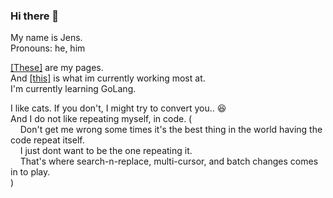 ### Hi there 👋
My name is Jens.  
Pronouns: he, him

[[These]](https://jensim.github.io) are my pages.  
And [[this]](https://github.com/mega-manipulator/mega-manipulator) is what im currently working most at.  
I'm currently learning GoLang.  

I like cats. If you don't, I might try to convert you.. 😆  
And I do not like repeating myself, in code. (  
&nbsp;&nbsp;&nbsp;&nbsp;Don't get me wrong some times it's the best thing in the world having the code repeat itself.  
&nbsp;&nbsp;&nbsp;&nbsp;I just dont want to be the one repeating it.  
&nbsp;&nbsp;&nbsp;&nbsp;That's where search-n-replace, multi-cursor, and batch changes comes in to play.  
)

<!--
**jensim/jensim** is a ✨ _special_ ✨ repository because its `README.md` (this file) appears on your GitHub profile.

Here are some ideas to get you started:

- 🔭 I’m currently working on ...
- 🌱 I’m currently learning ...
- 👯 I’m looking to collaborate on ...
- 🤔 I’m looking for help with ...
- 💬 Ask me about ...
- 📫 How to reach me: ...
- 😄 Pronouns: ...
- ⚡ Fun fact: ...
-->
